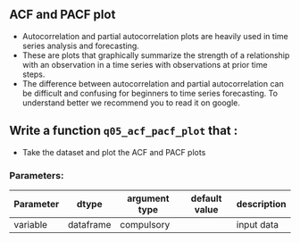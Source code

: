 ## ACF and PACF plot

- Autocorrelation and partial autocorrelation plots are heavily used in time series analysis and forecasting.
- These are plots that graphically summarize the strength of a relationship with an observation in a time series with observations at prior time steps. 
- The difference between autocorrelation and partial autocorrelation can be difficult and confusing for beginners to time series forecasting. To understand better we recommend you to read it on google.

## Write a function `q05_acf_pacf_plot` that :
- Take the dataset and plot the ACF and PACF plots


### Parameters:

| Parameter | dtype | argument type | default value | description |
| --- | --- | --- | --- | --- | 
| variable | dataframe | compulsory |  | input data |


